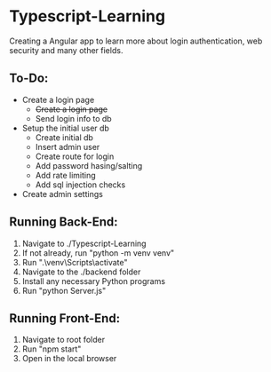# Typescript-Learning

Creating a Angular app to learn more about login authentication, web security and many other fields.

## To-Do:
* Create a login page
    * <s>Create a login page</s>
    * Send login info to db
* Setup the initial user db
    * Create initial db
    * Insert admin user
    * Create route for login
    * Add password hasing/salting
    * Add rate limiting
    * Add sql injection checks
* Create admin settings

## Running Back-End:
1) Navigate to ./Typescript-Learning
2) If not already, run "python -m venv venv"
3) Run ".\venv\Scripts\activate"
4) Navigate to the ./backend folder
5) Install any necessary Python programs
6) Run "python Server.js"

## Running Front-End:
1) Navigate to root folder
2) Run "npm start"
3) Open in the local browser